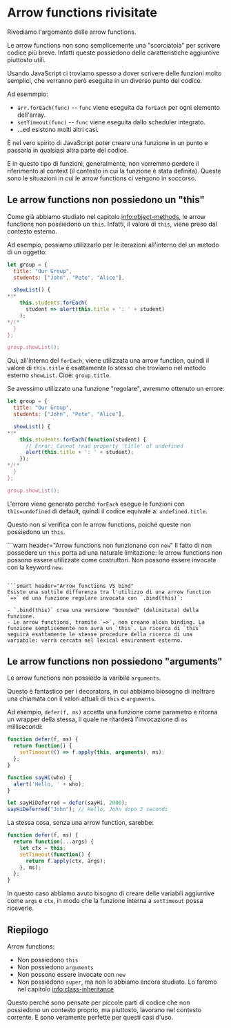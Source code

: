 # Arrow functions rivisitate

Rivediamo l'argomento delle arrow functions.

Le arrow functions non sono semplicemente una "scorciatoia" per scrivere codice più breve. Infatti queste possiedono delle caratteristiche aggiuntive piuttosto utili.

Usando JavaScript ci troviamo spesso a dover scrivere delle funzioni molto semplici, che verranno però eseguite in un diverso punto del codice.

Ad esemmpio:

- `arr.forEach(func)` -- `func` viene eseguita da `forEach` per ogni elemento dell'array.
- `setTimeout(func)` -- `func` viene eseguita dallo scheduler integrato.
- ...ed esistono molti altri casi.

È nel vero spirito di JavaScript poter creare una funzione in un punto e passarla in qualsiasi altra parte del codice.

E in questo tipo di funzioni, generalmente, non vorremmo perdere il riferimento al context (il contesto in cui la funzione è stata definita). Queste sono le situazioni in cui le arrow functions ci vengono in soccorso.

## Le arrow functions non possiedono un "this"

Come già abbiamo studiato nel capitolo <info:object-methods>, le arrow functions non possiedono un `this`. Infatti, il valore di `this`, viene preso dal contesto esterno.

Ad esempio, possiamo utilizzarlo per le iterazioni all'interno del un metodo di un oggetto:

```js run
let group = {
  title: "Our Group",
  students: ["John", "Pete", "Alice"],

  showList() {
*!*
    this.students.forEach(
      student => alert(this.title + ': ' + student)
    );
*/!*
  }
};

group.showList();
```

Qui, all'interno del `forEach`, viene utilizzata una arrow function, quindi il valore di `this.title` è esattamente lo stesso che troviamo nel metodo esterno `showList`. Cioè: `group.title`.

Se avessimo utilizzato una funzione "regolare", avremmo ottenuto un errore:

```js run
let group = {
  title: "Our Group",
  students: ["John", "Pete", "Alice"],

  showList() {
*!*
    this.students.forEach(function(student) {
      // Error: Cannot read property 'title' of undefined
      alert(this.title + ': ' + student);
    });
*/!*
  }
};

group.showList();
```

L'errore viene generato perché `forEach` esegue le funzioni con `this=undefined` di default, quindi il codice equivale a: `undefined.title`.

Questo non si verifica con le arrow functions, poiché queste non possiedono un `this`.

```warn header="Arrow functions non funzionano con `new`"
Il fatto di non possedere un `this` porta ad una naturale limitazione: le arrow functions non possono essere utilizzate come costruttori. Non possono essere invocate con la keyword `new`.
```

```smart header="Arrow functions VS bind"
Esiste una sottile differenza tra l'utilizzo di una arrow function `=>` ed una funzione regolare invocata con `.bind(this)`:

- `.bind(this)` crea una versione "bounded" (delimitata) della funzione.
- Le arrow functions, tramite `=>`, non creano alcun binding. La funzione semplicemente non avrà un `this`. La ricerca di `this` seguirà esattamente le stesse procedure della ricerca di una variabile: verrà cercata nel lexical environment esterno.
```

## Le arrow functions non possiedono "arguments"

Le arrow functions non possiedo la varibile `arguments`.

Questo è fantastico per i decorators, in cui abbiamo biosogno di inoltrare una chiamata con il valori attuali di `this` e `arguments`.

Ad esempio, `defer(f, ms)` accetta una funzione come parametro e ritorna un wrapper della stessa, il quale ne ritarderà l'invocazione di `ms` millisecondi:

```js run
function defer(f, ms) {
  return function() {
    setTimeout(() => f.apply(this, arguments), ms);
  };
}

function sayHi(who) {
  alert('Hello, ' + who);
}

let sayHiDeferred = defer(sayHi, 2000);
sayHiDeferred("John"); // Hello, John dopo 2 secondi
```

La stessa cosa, senza una arrow function, sarebbe:

```js
function defer(f, ms) {
  return function(...args) {
    let ctx = this;
    setTimeout(function() {
      return f.apply(ctx, args);
    }, ms);
  };
}
```

In questo caso abbiamo avuto bisogno di creare delle variabili aggiuntive come `args` e `ctx`, in modo che la funzione interna a `setTimeout` possa riceverle.

## Riepilogo

Arrow functions:

- Non possiedono `this`
- Non possiedono `arguments`
- Non possono essere invocate con `new`
- Non possiedono `super`, ma non lo abbiamo ancora studiato. Lo faremo nel capitolo <info:class-inheritance>

Questo perché sono pensate per piccole parti di codice che non possiedono un contesto proprio, ma piuttosto, lavorano nel contesto corrente. E sono veramente perfette per questi casi d'uso.
